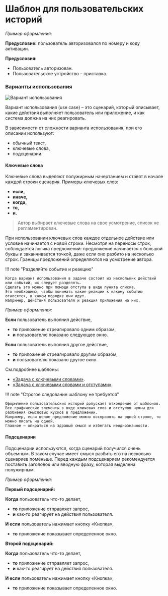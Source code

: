 # Шаблон для пользовательских историй

*Пример оформления:*

**Предусловие:** пользователь авторизовался по номеру и коду активации.

**Предусловия:**

- Пользователь авторизован.
- Пользовательское устройство – приставка.

### Варианты использования

![Вариант использования](../_img/user-stories-template/user-stories-use-case.png)

Вариант использования (use case) – это сценарий, который описывает, какие действия выполняет пользователь или приложение, и как система должна на них реагировать.

В зависимости от сложности варианта использования, при его описании используют:

- обычный текст,
- ключевые слова,
- подсценарии.

#### Ключевые слова

Ключевые слова выделяют полужирным начертанием и ставят в начале каждой строки сценария.
Примеры ключевых слов:

- **если,**
- **иначе,**
- **когда,**
- **то,**
- **и.**

> Автор выбирает ключевые слова на свое усмотрение, список не регламентирован.

При использовании ключевых слов каждое отдельное действие или условие начинается с новой строки.
Несмотря на переносы строк, соблюдается логика предложений: предложение начинается с большой буквы и заканчивается точкой, даже если оно разбито на несколько строк.
Границы предложений определяются на усмотрение автора.

!!! note "Разделяйте событие и реакцию"

    Когда вариант использования в задаче состоит из нескольких действий или событий, их следует разделять.
    Сделать это можно при помощи отступа в виде пункта списка.
    Это необходимо, чтобы понимать какие реакции к какому событию относятся, в каком порядке они идут.
    Например, действия пользователя и реакция приложения на них.

*Пример оформления:*

**Если** пользователь выполнил действие,

- **то** приложение отреагировало одним образом,
- **и** пользователю показано следующее окно.

**Если** пользователь выполнил другое действие,

- **то** приложение отреагировало другим образом,
- **и** пользователю показано другое окно.

См.подробнее шаблоны:

- [«Задача с ключевыми словами»](#keyword_scenario).
- [«Задача с ключевыми словами и отступами»](#bullet_list_scenario).

!!! note "Строгое следование шаблону не требуется"

    Оформление пользовательских историй допускает отхождение от шаблонов.
    Все графические элементы в виде ключевых слов и отступов нужны для разбиения смысловых кусков в предложении.
    Например, если целое предложение можно воспринять на одной строке, то можно писать на одной.
    Главное – опираться на здравый смысл и избегать неоднозначности.

#### Подсценарии

Подсценарии используются, когда сценарий получился очень объемным.
В таком случае имеет смысл разбить его на несколько сценариев поменьше.
Перед каждым подсценарием рекомендуется поставить заголовок или вводную фразу, которая выделена полужирным.

*Пример оформления:*

**Первый подсценарий:**

**Когда** пользователь что-то делает,

- **то** приложение отправляет запрос,
- **и** как-то реагирует на действия пользователя.

**И если** пользователь нажимает кнопку «Кнопка»,

- **то** приложение показывает определенное окно.

**Второй подсценарий:**

**Когда** пользователь что-то делает,

- **то** приложение отправляет запрос,
- **и** как-то реагирует на действия пользователя.

**И если** пользователь нажимает кнопку «Кнопка»,

- **то** приложение показывает определенное окно.

